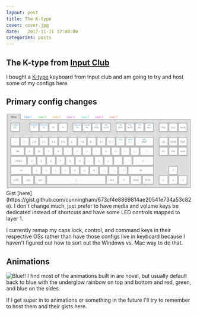 ```yaml
---
layout: post
title: The K-type
cover: cover.jpg
date:   2017-11-11 12:00:00
categories: posts
---
```

## The K-type from [Input Club](http://input.club/)

I bought a [K-type](https://input.club/k-type/) keyboard from Input club and am going to try and host some of my configs here.


## Primary config changes
<img src="https://github.com/cunningham/cunningham.github.io/raw/master/images/2017.11.11.ktype.layout.1.PNG" alt="Layout" style="width: 500px;"/>
Gist [here](https://gist.github.com/cunningham/673cf4e8869814ae20541e734a53c82e).  I don't change much, just prefer to have media and volume keys be dedicated instead of shortcuts and have some LED controls mapped to layer 1.

I currently remap my caps lock, control, and command keys in their respective OSs rather than have those configs live in keyboard because I haven't figured out how to sort out the Windows vs. Mac way to do that.

## Animations
<img src="https://cdn.discordapp.com/attachments/377989514930683904/378709029113036801/image.jpg" alt="Blue!!" style="width:500px;"/>
I find most of the animations built in are novel, but usually default back to blue with the underglow rainbow on top and bottom and red, green, and blue on the sides.

If I get super in to animations or something in the future I'll try to remember to host them and their gists here.
